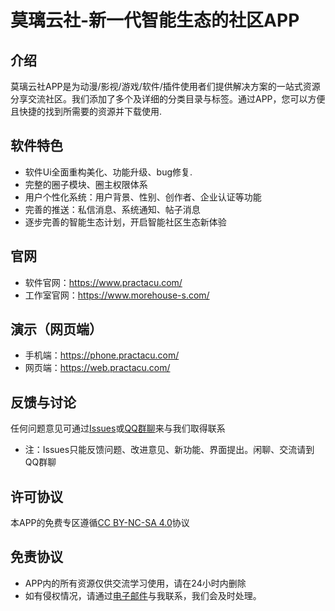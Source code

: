 # 莫璃云社-新一代智能生态的社区APP

## 介绍
莫璃云社APP是为动漫/影视/游戏/软件/插件使用者们提供解决方案的一站式资源分享交流社区。我们添加了多个及详细的分类目录与标签。通过APP，您可以方便且快捷的找到所需要的资源并下载使用.
## 软件特色
- 软件Ui全面重构美化、功能升级、bug修复.
- 完整的圈子模块、圈主权限体系
- 用户个性化系统：用户背景、性别、创作者、企业认证等功能
- 完善的推送：私信消息、系统通知、帖子消息
- 逐步完善的智能生态计划，开启智能社区生态新体验
## 官网
- 软件官网：https://www.practacu.com/
- 工作室官网：https://www.morehouse-s.com/
## 演示（网页端）
- 手机端：https://phone.practacu.com/
- 网页端：https://web.practacu.com/
## 反馈与讨论
任何问题意见可通过<a href="https://github.com/Morehouse-LLC/Practacu-molicommunity/issues">Issues</a>或<a href="https://qm.qq.com/q/tuAt0MM6aW">QQ群聊</a>来与我们取得联系
- 注：Issues只能反馈问题、改进意见、新功能、界面提出。闲聊、交流请到QQ群聊
## 许可协议
本APP的免费专区遵循<a href="https://creativecommons.org/licenses/by-nc-sa/4.0/">CC BY-NC-SA 4.0</a>协议
## 免责协议
- APP内的所有资源仅供交流学习使用，请在24小时内删除
- 如有侵权情况，请通过<a href="mailto:morehouse-studio@hotmail.com">电子邮件</a>与我联系，我们会及时处理。
